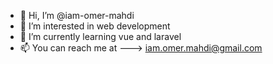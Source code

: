 - 👋 Hi, I’m @iam-omer-mahdi
- 👀 I’m interested in web development
- 🌱 I’m currently learning vue and laravel
- 📫 You can reach me at ---> iam.omer.mahdi@gmail.com

<!---
iam-omer-mahdi/iam-omer-mahdi is a ✨ special ✨ repository because its `README.md` (this file) appears on your GitHub profile.
You can click the Preview link to take a look at your changes.
--->
